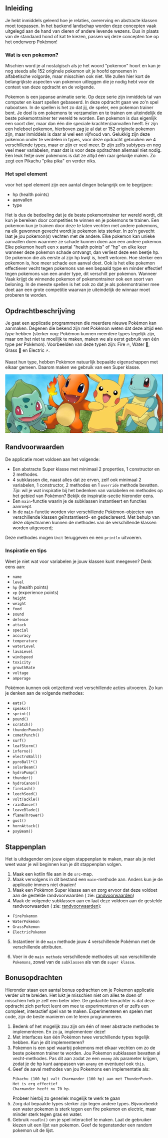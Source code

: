 ## Inleiding

Je hebt inmiddels geleerd hoe je relaties, overerving en abstracte klassen moet toepassen. In het backend landschap worden deze concepten vaak uitgelegd aan de hand van dieren of andere levende wezens. Dus in plaats van de standaard hond of kat te kiezen, passen wij deze concepten toe op het onderwerp Pokèmon!

### Wat is een pokemon?

Mischien word je al nostalgisch als je het woord "pokemon" hoort en kan je nog steeds alle 152 originele pokemon uit je hoofd opnoemen in alfabetische volgorde, maar misschien ook niet. We zullen hier kort de belangrijkste aspecten van pokemon uitleggen die je nodig hebt voor de context van deze opdracht en de volgende.

Pokemon is een japanse animatie serie. Op deze serie zijn inmiddels tal van computer en kaart spellen gebaseerd. In deze opdracht gaan we zo'n spel nabootsen. In de spellen is het zo dat jij, de speler, een pokemon trainer bent. Je doel is om pokemons te verzamelen en te trainen om uiteindelijk de beste pokemontrainer ter wereld te worden. Een pokemon is dus eigenlijk een soort dier, maar dan één die speciale krachten/aanvallen heeft. Er zijn een heleboel pokemon, hierboven zag je al dat er 152 originele pokemon zijn, maar inmiddels is daar al wel een vijfvoud van. Gelukkig zijn deze pokemon onder te verdelen in types, voor deze opdracht gebruiken we 4 verschillende types, maar er zijn er veel meer. Er zijn zelfs subtypes en nog veel meer variabelen, maar dat is voor deze opdrachten allemaal niet nodig.
Een leuk feitje over pokemons is dat ze altijd één raar geluidje maken. Zo zegt een Pikachu "pika pika" en verder niks.

### Het spel element
voor het spel element zijn een aantal dingen belangrijk om te begrijpen:
- hp (health points)
- aanvallen
- type

Het is dus de bedoeling dat je de beste pokemontrainer ter wereld wordt, dit kun je bereiken door competities te winnen en je pokemons te trainen. Een pokemon kun je trainen door deze te laten vechten met andere pokemons, na elk gewonnen gevecht wordt je pokemon iets sterker. In zo'n gevecht laat je jou pokemon(s) vechten met de andere. Elke pokemon kan unieke aanvallen doen waarmee ze schade kunnen doen aan een andere pokemon.
Elke pokemon heeft een x aantal "health points" of "hp" en elke keer wanneer deze pokemon schade ontvangt, dan verliest deze een beetje hp. De pokemon die als eerste al zijn hp kwijt is, heeft verloren. Hoe sterker een pokemon is, hoe meer schade een aanval doet. Ook is het elke pokemon effectiever vecht tegen pokemons van een bepaald type en minder effectief tegen pokemons van een ander type, dit verschilt per pokemon. Wanneer  Vaak krijgt de winnende pokemon of pokemontrainer ook een soort van beloning. In de meeste spellen is het ook zo dat je als pokemontrainer mee doet aan een grote competitie waarvan je uiteindelijk de winnaar moet proberen te worden.

## Opdrachtbeschrijving

Je gaat een applicatie programmeren die meerdere nieuwe Pokèmon kan aanmaken. Degenen die bekend zijn met Pokèmon weten
dat deze altijd een _type_ hebben (sterker nog: Pokèmon kunnen meerdere types tegelijk zijn, maar om het niet te moeilijk te maken, maken we als eerst gebruik van één type per Pokèmon). Voorbeelden van deze typen zijn: Fire 🔥, Water 🌊, Grass 🌿 en Electric ⚡.

Naast hun type, hebben Pokèmon natuurlijk bepaalde eigenschappen met elkaar gemeen. Daarom maken we gebruik van een Super klasse.


![Pokemon.png](Assets/pokemon.png)
## Randvoorwaarden

De applicatie moet voldoen aan het volgende:

- Een abstracte Super klasse met minimaal 2 properties, 1 constructor en 2 methodes.
- 4 subklassen die, naast alles dat ze erven, zelf ook minimaal 2 variabelen, 1 constructor, 2 methodes en 1 `override` methode bevatten. 
_Tip_: wil je wat inspiratie bij het bedenken van variabelen en methodes op het gebied van Pokèmon? Bekijk de inspiratie-sectie hieronder eens.
- Een `main`-functie waarin je de subklassen instantieert en functies aanroept.
- In de `main`-functie worden vier verschillende Pokèmon-objecten van verschillende klassen geïnstantieerd- en gedeclareerd. Met behulp van deze objectnamen kunnen de methodes van de verschillende klassen worden uitgevoerd;

Deze methodes mogen `Unit` teruggeven en een `println` uitvoeren.

### Inspiratie en tips

Weet je niet wat voor variabelen je jouw klassen kunt meegeven? Denk eens aan:

- `name`
- `level`
- `hp` (health points)
- `xp` (experience points)
- `height`
- `weight`
- `food`
- `sound`
- `defence`
- `attack`
- `special`
- `accuracy`
- `temperature`
- `waterLevel`
- `lavaLevel`
- `windspeed`
- `toxicity`
- `growthRate`
- `voltage`
- `amperage`

Pokèmon kunnen ook ontzettend veel verschillende acties uitvoeren. Zo kun je denken aan de volgende methodes:

- `eats()`
- `speaks()`
- `sprint()`
- `pound()`
- `scratch()`
- `thunderPunch()`
- `cometPunch()`
- `surf()`
- `leafStorm()`
- `inferno()`
- `electroBall()`
- `pyroBall*()`
- `solarBeam()`
- `hydroPump()`
- `thunder()`
- `hydroCanon()`
- `fireLash()`
- `leechSeed()`
- `voltTackle()`
- `rainDance()`
- `leaveBlade()`
- `flameThrower()`
- `gust()`
- `hornAttack()`
- `psyBeam()`

## Stappenplan
Het is uitdagender om jouw eigen stappenplan te maken, maar als je niet weet waar je wil beginnen kun je dit stappenplan volgen.
1. Maak een kotlin file aan in de `src`-map.
2. Maak vervolgens in dit bestand een `main`-methode aan. Anders kun je de applicatie immers niet draaien!
3. Maak een Pokèmon Super klasse aan en zorg ervoor dat deze voldoet aan de gestelde randvoorwaarden (
   zie: [randvoorwaarden](#randvoorwaarden))
5. Maak de volgende subklassen aan en laat deze voldoen aan de gestelde randvoorwaarden (
   zie: [randvoorwaarden](#randvoorwaarden)):

- `FirePokemon`
- `WaterPokemon`
- `GrassPokemon`
- `ElectricPokemon`

5. Instantieer in de `main` methode jouw 4 verschillende Pokèmon met de verschillende attributen.

6. Voer in de `main methode` verschillende methodes uit van verschillende `Pokemons`, zowel van de `subklassen` als van de `super klasse`.

## Bonusopdrachten

Hieronder staan een aantal bonus opdrachten om je Pokemon applicatie verder uit te breiden. Het lukt je misschien niet om alles te doen of misschien heb je zelf een beter idee. De gedachte hierachter is dat deze opdracht zich perfect leent om mee te experimenteren of er zelfs een compleet, interactief spel van te maken. Experimenteren en spelen met code, zijn de beste manieren om te leren programmeren.

1. Bedenk of het mogelijk zou zijn om één of meer abstracte methodes te implementeren. En zo ja, implementeer deze!
2. Met interfaces kan één Pokèmon twee verschillende types tegelijk hebben. Kun je dit implementeren?
3. Pokemon is een spel waarbij pokemons met elkaar vechten om zo de beste pokemon trainer te worden. Jou Pokemon subklassen bevatten al vecht-methodes. Pas dit aan zodat ze een `enemy` als parameter krijgen, zodat je de hp kunt aanpassen van `enemy` en eventueel ook `this`.
4. Geef de aaval methodes van jou Pokemons een implementatie als:  
   ```text
   Pikachu (100 hp) valt Charmander (100 hp) aan met ThunderPunch.
   Het is erg effectief
   Charmander heeft nu 70 hp.
   ```  
   Probeer hierbij zo generiek mogelijk te werk te gaan
5. Zorg dat bepaalde types sterker zijn tegen andere types. Bijvoorbeeld: een water pokemon is sterk tegen een fire pokemon en electric, maar minder sterk tegen gras en water. 
6. Gebruik `readln()` om je spel interactief te maken. Laat de gebruiker kiezen uit een lijst van pokemon. Geef de tegenstander een random pokemon uit de lijst.
